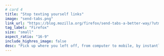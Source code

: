 ```yaml
---
# card 4
title: "Stop texting yourself links"
image: "send-tabs.png"
link_url: "https://blog.mozilla.org/firefox/send-tabs-a-better-way/?utm_source=www.mozilla.org&utm_medium=referral&utm_campaign=homepage&utm_content=card"
tag_label: "Firefox"
size: "small"
aspect_ratio: "16-9"
include_highres_image: false
desc: "Pick up where you left off, from computer to mobile, by instantly sending tabs between devices without leaving your browser."
---
```

